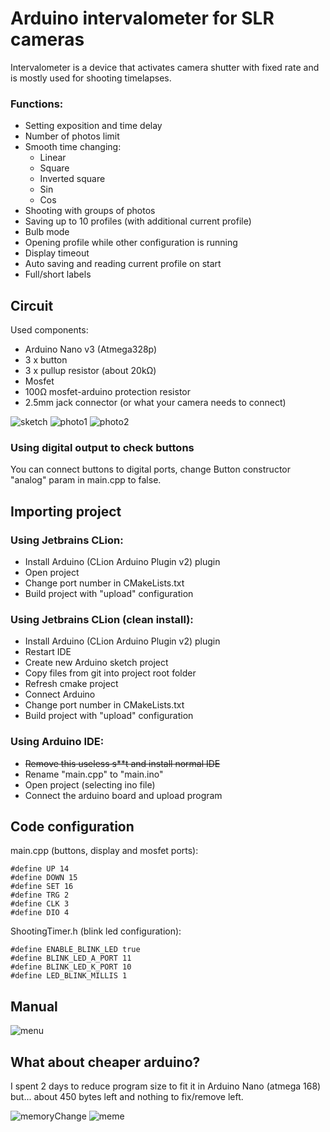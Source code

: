 # Arduino intervalometer for SLR cameras

Intervalometer is a device that activates camera shutter with fixed rate and is mostly used for shooting timelapses.

### Functions:
   * Setting exposition and time delay
   * Number of photos limit
   * Smooth time changing:
     * Linear
     * Square
     * Inverted square
     * Sin
     * Cos
   * Shooting with groups of photos
   * Saving up to 10 profiles (with additional current profile)
   * Bulb mode
   * Opening profile while other configuration is running
   * Display timeout
   * Auto saving and reading current profile on start
   * Full/short labels

## Circuit

Used components:
* Arduino Nano v3 (Atmega328p)
* 3 x button
* 3 x pullup resistor (about 20kΩ)
* Mosfet
* 100Ω mosfet-arduino protection resistor
* 2.5mm jack connector (or what your camera needs to connect)

![sketch](readme_images/sketch.png)
![photo1](readme_images/_MG_0426.jpg)
![photo2](readme_images/_MG_0430.jpg)

### Using digital output to check buttons

You can connect buttons to digital ports, change Button constructor "analog" param in main.cpp to false.

## Importing project

### Using Jetbrains CLion:
  * Install Arduino (CLion Arduino Plugin v2) plugin
  * Open project
  * Change port number in CMakeLists.txt
  * Build project with "upload" configuration

### Using Jetbrains CLion (clean install):
  * Install Arduino (CLion Arduino Plugin v2) plugin
  * Restart IDE
  * Create new Arduino sketch project
  * Copy files from git into project root folder
  * Refresh cmake project
  * Connect Arduino
  * Change port number in CMakeLists.txt
  * Build project with "upload" configuration

### Using Arduino IDE:
  * ~~Remove this useless s**t and install normal IDE~~
  * Rename "main.cpp" to "main.ino"
  * Open project (selecting ino file)
  * Connect the arduino board and upload program

## Code configuration

main.cpp (buttons, display and mosfet ports):

    #define UP 14
    #define DOWN 15
    #define SET 16
    #define TRG 2
    #define CLK 3
    #define DIO 4

ShootingTimer.h (blink led configuration):

    #define ENABLE_BLINK_LED true
    #define BLINK_LED_A_PORT 11
    #define BLINK_LED_K_PORT 10
    #define LED_BLINK_MILLIS 1  

## Manual

![menu](readme_images/intervalometerMenu.png)

## What about cheaper arduino?

I spent 2 days to reduce program size to fit it in Arduino Nano (atmega 168) but... about 450 bytes left and nothing to fix/remove left.

![memoryChange](readme_images/memory.PNG)
![meme](readme_images/soclose.jpg)